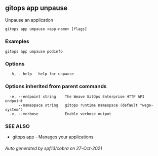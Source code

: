 ## gitops app unpause

Unpause an application

```
gitops app unpause <app-name> [flags]
```

### Examples

```
gitops app unpause podinfo
```

### Options

```
  -h, --help   help for unpause
```

### Options inherited from parent commands

```
  -e, --endpoint string    The Weave GitOps Enterprise HTTP API endpoint
      --namespace string   gitops runtime namespace (default "wego-system")
  -v, --verbose            Enable verbose output
```

### SEE ALSO

* [gitops app](gitops_app.md)	 - Manages your applications

###### Auto generated by spf13/cobra on 27-Oct-2021

